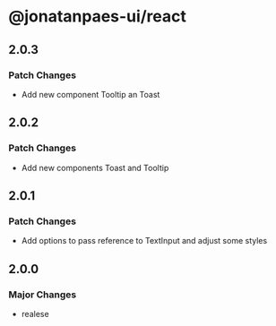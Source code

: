 # @jonatanpaes-ui/react

## 2.0.3

### Patch Changes

- Add new component Tooltip an Toast

## 2.0.2

### Patch Changes

- Add new components Toast and Tooltip

## 2.0.1

### Patch Changes

- Add options to pass reference to TextInput and adjust some styles

## 2.0.0

### Major Changes

- realese
